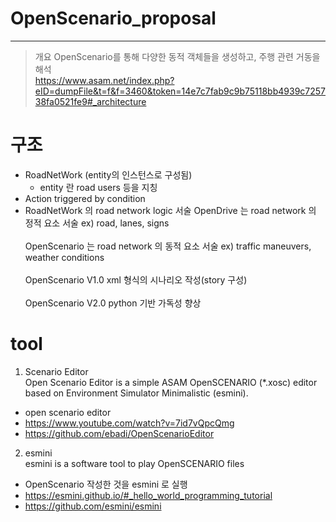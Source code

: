 # OpenScenario_proposal

------------
> 개요
OpenScenario를 통해 다양한 동적 객체들을 생성하고, 주행 관련 거동을 해석<br/>
https://www.asam.net/index.php?eID=dumpFile&t=f&f=3460&token=14e7c7fab9c9b75118bb4939c725738fa0521fe9#_architecture
>
>
>
>
>
>

# 구조
  * RoadNetWork (entity의 인스턴스로 구성됨)
    * entity 란 road users 등을 지칭
  * Action triggered by condition
  * RoadNetWork 의 road network logic 서술
  OpenDrive 는 road network 의 정적 요소 서술 ex) road, lanes, signs<br/><br/>
  OpenScenario 는 road network 의 동적 요소 서술 ex) traffic maneuvers, weather conditions<br/><br/>
  OpenScenario V1.0 xml 형식의 시나리오 작성(story 구성)<br/><br/>
  OpenScenario V2.0 python 기반 가독성 향상 <br/>
  



# tool
1. Scenario Editor <br/>
Open Scenario Editor is a simple ASAM OpenSCENARIO (*.xosc) editor based on Environment Simulator Minimalistic (esmini).<br/>
  * open scenario editor
  * https://www.youtube.com/watch?v=7id7vQpcQmg
  * https://github.com/ebadi/OpenScenarioEditor

2. esmini <br/>
esmini is a software tool to play OpenSCENARIO files<br/>
  * OpenScenario 작성한 것을 esmini 로 실행
  * https://esmini.github.io/#_hello_world_programming_tutorial
  * https://github.com/esmini/esmini
  
  
  

  

